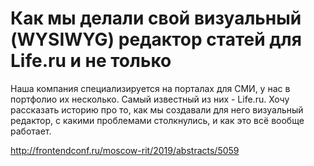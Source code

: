 # Как мы делали свой визуальный (WYSIWYG) редактор статей для Life.ru и не только

Наша компания специализируется на порталах для СМИ, у нас в портфолио их несколько. Самый известный из них - Life.ru. Хочу рассказать историю про то, как мы создавали для него визуальный редактор, с какими проблемами столкнулись, и как это всё вообще работает.

http://frontendconf.ru/moscow-rit/2019/abstracts/5059
